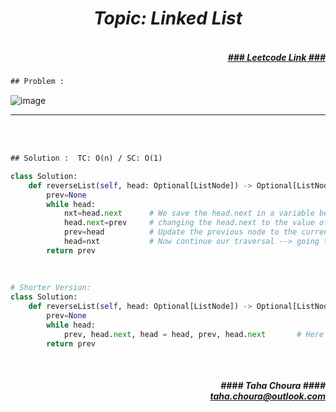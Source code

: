 <h1 align="center";"><em> Topic: Linked List</em></h1>
<h5 align="right"> <br/><a align="right" width="80" href="https://leetcode.com/problems/reverse-linked-list/" target="_blank"><ins>### Leetcode Link ###</ins></a></h5>     
                                                                                                                                 
```diff
## Problem : 
```
                                                                                                                    
![image](https://user-images.githubusercontent.com/11164303/169685382-23512e73-3846-4b43-9805-3af3ca921de4.png)

-------                    

<br/><br/>
                    
```diff
## Solution :  TC: O(n) / SC: O(1)
```                           
```python
class Solution:
    def reverseList(self, head: Optional[ListNode]) -> Optional[ListNode]:
        prev=None 
        while head: 
            nxt=head.next      # We save the head.next in a variable because head will be changed later and we will loose the next!
            head.next=prev     # changing the head.next to the value of previous node
            prev=head          # Update the previous node to the current node
            head=nxt           # Now continue our traversal --> going to the next node (which was saved in 'nxt' variable)
        return prev
                                                                                                                             
                                                                                                                             
                                                                                                                             
# Shorter Version: 
class Solution:
    def reverseList(self, head: Optional[ListNode]) -> Optional[ListNode]:
        prev=None
        while head: 
            prev, head.next, head = head, prev, head.next       # Here we dont need 'nxt' variable thanks to tuple packing/unpacking for direct assignment
        return prev
```
<br/>            
<h5 align="right" margin-right:12px>#### Taha Choura ####<br/><a align="right" width="70" href="#">taha.choura@outlook.com</a></h5> 
             

